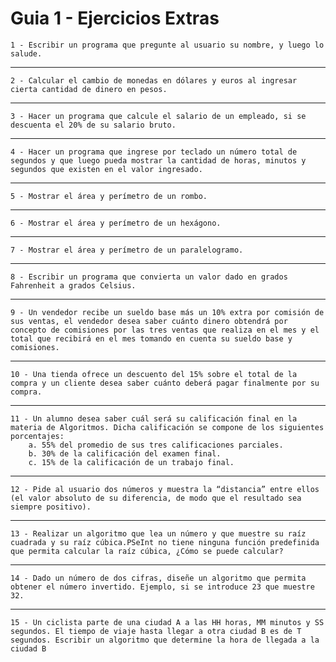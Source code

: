 # Guia 1 - Ejercicios Extras

    1 - Escribir un programa que pregunte al usuario su nombre, y luego lo salude.
-----------------------------------------------------------------------------------------------------
    2 - Calcular el cambio de monedas en dólares y euros al ingresar cierta cantidad de dinero en pesos.
-----------------------------------------------------------------------------------------------------
    3 - Hacer un programa que calcule el salario de un empleado, si se descuenta el 20% de su salario bruto.
-----------------------------------------------------------------------------------------------------
    4 - Hacer un programa que ingrese por teclado un número total de segundos y que luego pueda mostrar la cantidad de horas, minutos y segundos que existen en el valor ingresado.
----------------------------------------------------------------------
    5 - Mostrar el área y perímetro de un rombo.
-----------------------------------------------------------------------------------------------------
    6 - Mostrar el área y perímetro de un hexágono.
-----------------------------------------------------------------------------------------------------
    7 - Mostrar el área y perímetro de un paralelogramo.
-----------------------------------------------------------------------------------------------------
    8 - Escribir un programa que convierta un valor dado en grados Fahrenheit a grados Celsius.
-----------------------------------------------------------------------------------------------------
    9 - Un vendedor recibe un sueldo base más un 10% extra por comisión de sus ventas, el vendedor desea saber cuánto dinero obtendrá por concepto de comisiones por las tres ventas que realiza en el mes y el total que recibirá en el mes tomando en cuenta su sueldo base y comisiones.
-----------------------------------------------------------------------------------------------------
    10 - Una tienda ofrece un descuento del 15% sobre el total de la compra y un cliente desea saber cuánto deberá pagar finalmente por su compra.
-----------------------------------------------------------------------------------------------------
    11 - Un alumno desea saber cuál será su calificación final en la materia de Algoritmos. Dicha calificación se compone de los siguientes porcentajes:
        a. 55% del promedio de sus tres calificaciones parciales.
        b. 30% de la calificación del examen final.
        c. 15% de la calificación de un trabajo final.
-----------------------------------------------------------------------------------------------------
    12 - Pide al usuario dos números y muestra la “distancia” entre ellos (el valor absoluto de su diferencia, de modo que el resultado sea siempre positivo).
-----------------------------------------------------------------------------------------------------
    13 - Realizar un algoritmo que lea un número y que muestre su raíz cuadrada y su raíz cúbica.PSeInt no tiene ninguna función predefinida que permita calcular la raíz cúbica, ¿Cómo se puede calcular?
-----------------------------------------------------------------------------------------------------
    14 - Dado un número de dos cifras, diseñe un algoritmo que permita obtener el número invertido. Ejemplo, si se introduce 23 que muestre 32.
-----------------------------------------------------------------------------------------------------
    15 - Un ciclista parte de una ciudad A a las HH horas, MM minutos y SS segundos. El tiempo de viaje hasta llegar a otra ciudad B es de T segundos. Escribir un algoritmo que determine la hora de llegada a la ciudad B